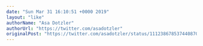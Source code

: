 ```yaml
---
date: "Sun Mar 31 16:10:51 +0000 2019"
layout: "like"
authorName: "Asa Dotzler"
authorUrl: "https://twitter.com/asadotzler"
originalPost: "https://twitter.com/asadotzler/status/1112386785374408704"
---
```

